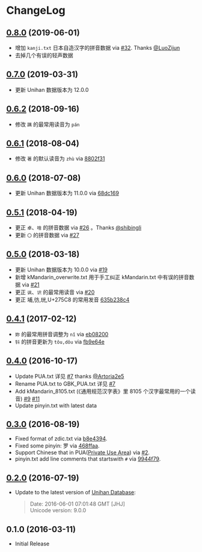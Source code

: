 # ChangeLog

## [0.8.0] (2019-06-01)

* 增加 `kanji.txt` 日本自造汉字的拼音数据 via [#32]. Thanks [@LuoZijun](https://github.com/LuoZijun)
* 去掉几个有误的轻声数据


## [0.7.0] (2019-03-31)

* 更新 Unihan 数据版本为 12.0.0


## [0.6.2] (2018-09-16)

* 修改 `蹒` 的最常用读音为 `pán`


## [0.6.1] (2018-08-04)

* 修改 `著` 的默认读音为 `zhù` via [8802f31]


## [0.6.0] (2018-07-08)

* 更新 Unihan 数据版本为 11.0.0 via [68dc169]


## [0.5.1] (2018-04-19)

* 更正 `卓`、`啥` 的拼音数据 via [#26] 。Thanks [@shibingli](https://github.com/shibingli)
* 更新 `〇` 的拼音数据 via [#27]


## [0.5.0] (2018-03-18)

* 更新 Unihan 数据版本为 10.0.0 via [#19][#19]
* 新增 kMandarin_overwrite.txt 用于手工纠正 kMandarin.txt 中有误的拼音数据 via [#21][#21]
* 更正 `讽`、`识` 的最常用读音 via [#20][#20]
* 更正 埔,彷,珖,U+275C8 的常用发音 [635b238c4](https://github.com/mozillazg/pinyin-data/commit/635b238c4d21e55d8fd66299c8da3ae555253b3a)


## [0.4.1] (2017-02-12)

* `妳` 的最常用拼音调整为 `nǐ` via [eb08200](https://github.com/mozillazg/pinyin-data/commit/eb08200d0a203c57ecc62ec7a118765518430238)
* `钭` 的拼音更新为 `tǒu,dǒu` via [fb9e64e](https://github.com/mozillazg/pinyin-data/commit/fb9e64e6c0a20eb0e792e8a402dffbf8cc2dfa57)


## [0.4.0] (2016-10-17)

* Update PUA.txt 详见 [#7](https://github.com/mozillazg/pinyin-data/issues/7) thanks [@Artoria2e5][@Artoria2e5]
* Rename PUA.txt to GBK_PUA.txt 详见 [#7](https://github.com/mozillazg/pinyin-data/issues/7)
* Add kMandarin_8105.txt (《通用规范汉字表》里 8105 个汉字最常用的一个读音) [#9][#9] [#11][#11]
* Update pinyin.txt with latest data


## [0.3.0] (2016-08-19)

* Fixed format of zdic.txt via [b8e4394](https://github.com/mozillazg/pinyin-data/commit/b8e439490d2c6e8c711652983db52fb69136919b).
* Fixed some pinyin: 罗 via [468ffaa](https://github.com/mozillazg/pinyin-data/commit/468ffaa8eb678637c7565a02e6836255bd0df06c).
* Support Chinese that in PUA([Private Use Area](https://en.wikipedia.org/wiki/Private_Use_Areas>)) via [#2](https://github.com/mozillazg/pinyin-data/pull/2).
* pinyin.txt add line comments that startswith `#` via [9944f79](https://github.com/mozillazg/pinyin-data/commit/9944f795e191fb3606d65ada84b6fad5665f8776).


## [0.2.0] (2016-07-19)

* Update to the latest version of [Unihan Database](http://www.unicode.org/charts/unihan.html):

  > Date: 2016-06-01 07:01:48 GMT [JHJ]       
  > Unicode version: 9.0.0


## 0.1.0 (2016-03-11)

* Initial Release


[@Artoria2e5]: https://github.com/Artoria2e5
[#9]: https://github.com/mozillazg/pinyin-data/pull/9
[#11]: https://github.com/mozillazg/pinyin-data/pull/11
[#19]: https://github.com/mozillazg/pinyin-data/pull/19
[#20]: https://github.com/mozillazg/pinyin-data/pull/20
[#21]: https://github.com/mozillazg/pinyin-data/pull/21
[#26]: https://github.com/mozillazg/pinyin-data/pull/26
[#27]: https://github.com/mozillazg/pinyin-data/pull/27
[68dc169]: https://github.com/mozillazg/pinyin-data/commit/68dc169c3f0f02cb9bf53290edab2d2d2463e0c5
[8802f31]: https://github.com/mozillazg/pinyin-data/commit/8802f31e0e65c6e34a497adb55993425741a9d41
[#32]: https://github.com/mozillazg/pinyin-data/pull/32

[0.2.0]: https://github.com/mozillazg/pinyin-data/compare/v0.1.0...v0.2.0
[0.3.0]: https://github.com/mozillazg/pinyin-data/compare/v0.2.0...v0.3.0
[0.4.0]: https://github.com/mozillazg/pinyin-data/compare/v0.3.0...v0.4.0
[0.4.1]: https://github.com/mozillazg/pinyin-data/compare/v0.4.0...v0.4.1
[0.5.0]: https://github.com/mozillazg/pinyin-data/compare/v0.4.1...v0.5.0
[0.5.1]: https://github.com/mozillazg/pinyin-data/compare/v0.5.0...v0.5.1
[0.6.0]: https://github.com/mozillazg/pinyin-data/compare/v0.5.1...v0.6.0
[0.6.1]: https://github.com/mozillazg/pinyin-data/compare/v0.6.0...v0.6.1
[0.6.2]: https://github.com/mozillazg/pinyin-data/compare/v0.6.1...v0.6.2
[0.7.0]: https://github.com/mozillazg/pinyin-data/compare/v0.6.2...v0.7.0
[0.8.0]: https://github.com/mozillazg/pinyin-data/compare/v0.7.0...v0.8.0
